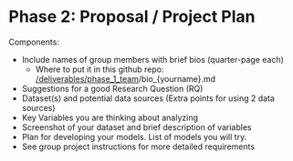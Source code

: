 # Phase 2: Proposal / Project Plan

Components:
- Include names of group members with brief bios (quarter-page each)
  - Where to put it in this github repo: [/deliverables/phase_1_team](/deliverables/phase_1_team)/bio_{yourname}.md
- Suggestions for a good Research Question (RQ)
- Dataset(s) and potential data sources (Extra points for using 2 data sources)
- Key Variables you are thinking about analyzing
- Screenshot of your dataset and brief description of variables
- Plan for developing your models. List of models you will try.
- See group project instructions for more detailed requirements
